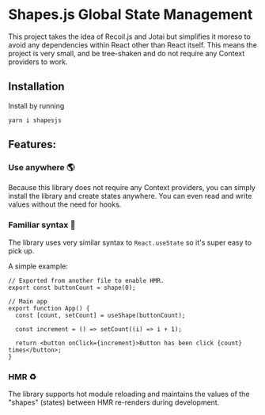 # Shapes.js Global State Management

This project takes the idea of Recoil.js and Jotai but simplifies it moreso to avoid any dependencies within React other than React itself. This means the project is very small, and be tree-shaken and do not require any Context providers to work.

## Installation

Install by running

```shell
yarn i shapesjs
```

## Features:

### Use anywhere 🌎

Because this library does not require any Context providers, you can simply install the library and create states anywhere. You can even read and write values without the need for hooks.

### Familiar syntax 💪

The library uses very similar syntax to `React.useState` so it's super easy to pick up.

A simple example:

```tsx
// Exported from another file to enable HMR.
export const buttonCount = shape(0);

// Main app
export function App() {
  const [count, setCount] = useShape(buttonCount);

  const increment = () => setCount((i) => i + 1);

  return <button onClick={increment}>Button has been click {count} times</button>;
}
```

### HMR ♻️

The library supports hot module reloading and maintains the values of the "shapes" (states) between HMR re-renders during development.
